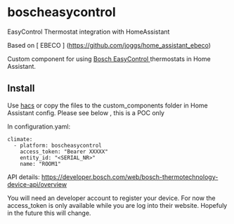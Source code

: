 # boscheasycontrol
EasyControl Thermostat integration with HomeAssistant

Based on [ EBECO ] (https://github.com/joggs/home_assistant_ebeco)

Custom component for using [Bosch EasyControl ](https://www.bosch-easycontrol.com/gb/en/easycontrol/overview/) thermostats in Home Assistant.


## Install
Use [hacs](https://hacs.xyz/) or copy the files to the custom_components folder in Home Assistant config.
Please see below , this is a POC only

In configuration.yaml:

```
climate:
  - platform: boscheasycontrol
    access_token: "Bearer XXXXX"
    entity_id: "<SERIAL_NR>"
    name: "ROOM1"

```

API details: https://developer.bosch.com/web/bosch-thermotechnology-device-api/overview

You will need an developer account to register your device. For now the access_token is only available while you are log into their website. Hopefuly in the future this will change. 
